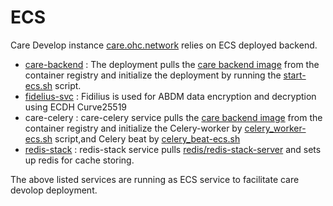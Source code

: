 # ECS

Care Develop instance [care.ohc.network](https://care.ohc.network) relies on ECS deployed backend. 

- [care-backend](https://github.com/coronasafe/care) : The deployment pulls the [care backend image](https://ghcr.io/coronasafe/care:latest) from the container registry and initialize the deployment by running the [start-ecs.sh](https://github.com/coronasafe/care/blob/develop/scripts/start-ecs.sh) script.
- [fidelius-svc](https://hub.docker.com/layers/khavinshankar/fidelius/amd64/images/sha256-49c0ac47c2ed12ac6580a97d69a6b415299479914f723e89eb3353c97395f6e9) : Fidilius is used for ABDM data encryption and decryption using ECDH Curve25519 
- care-celery : care-celery service pulls the [care backend image](https://ghcr.io/coronasafe/care:latest) from the container registry and initialize the Celery-worker by [celery_worker-ecs.sh](https://github.com/coronasafe/care/blob/develop/scripts/celery_worker-ecs.sh) script,and Celery beat by [celery_beat-ecs.sh](https://github.com/coronasafe/care/blob/develop/scripts/celery_beat-ecs.sh)
- [redis-stack](https://hub.docker.com/layers/redis/redis-stack-server/6.2.6-v10/images/sha256:00a794c8382bfa59358decd8d37ea824e121f0f5c5764b1428c4a14309521160) : redis-stack service pulls [redis/redis-stack-server](https://hub.docker.com/layers/redis/redis-stack-server/6.2.6-v10/images/sha256:00a794c8382bfa59358decd8d37ea824e121f0f5c5764b1428c4a14309521160) and sets up redis for cache storing. 
  
The above listed services are running as ECS service to facilitate care devolop deployment. 